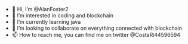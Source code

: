 - 👋 Hi, I’m @AlanFoster2
- 👀 I’m interested in coding and blockchain
- 🌱 I’m currently learning java
- 💞️ I’m looking to collaborate on everything connected with blockchain
- 📫 How to reach me, you can find me on twitter @CostaRi44596594

<!---
AlanFoster2/AlanFoster2 is a ✨ special ✨ repository because its `README.md` (this file) appears on your GitHub profile.
You can click the Preview link to take a look at your changes.
--->
